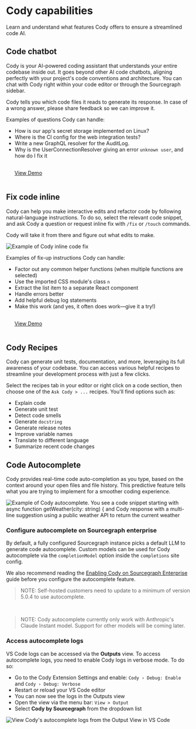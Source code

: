 <style>
  .demo{
    display: table;
    width: 35%;
    margin: 0.5em;
    padding: 1rem 1rem;
    color: var(--text-color);
    border-radius: 4px;
    border: 1px solid var(--sidebar-nav-active-bg);
    padding: 1rem;
    padding-top: 1rem;
    background-color: var(--sidebar-nav-active-bg);
  }
</style>

# Cody capabilities

Learn and understand what features Cody offers to ensure a streamlined code AI.

## Code chatbot

Cody is your AI-powered coding assistant that understands your entire codebase inside out. It goes beyond other AI code chatbots, aligning perfectly with your project's code conventions and architecture. You can chat with Cody right within your code editor or through the Sourcegraph sidebar.

Cody tells you which code files it reads to generate its response. In case of a wrong answer, please share feedback so we can improve it.

Examples of questions Cody can handle:

- How is our app's secret storage implemented on Linux?
- Where is the CI config for the web integration tests?
- Write a new GraphQL resolver for the AuditLog.
- Why is the UserConnectionResolver giving an error `unknown user`, and how do I fix it

<div class="getting-started">
  <a class="demo text-center" href="https://twitter.com/beyang/status/1647744307045228544">View Demo</a>
</div>

## Fix code inline

Cody can help you make interactive edits and refactor code by following natural-language instructions. To do so, select the relevant code snippet, and ask Cody a question or request inline fix with `/fix` or `/touch` commands.

Cody will take it from there and figure out what edits to make.

![Example of Cody inline code fix ](https://storage.googleapis.com/sourcegraph-assets/website/Product%20Animations/GIFS/cody_inline_June23-sm.gif)

Examples of fix-up instructions Cody can handle:

- Factor out any common helper functions (when multiple functions are selected)
- Use the imported CSS module's class `n`
- Extract the list item to a separate React component
- Handle errors better
- Add helpful debug log statements
- Make this work (and yes, it often does work—give it a try!)

<div class="getting-started">
  <a class="demo text-center" href="https://twitter.com/sqs/status/1647673013343780864">View Demo</a>
</div>

## Cody Recipes

Cody can generate unit tests, documentation, and more, leveraging its full awareness of your codebase. You can access various helpful recipes to streamline your development process with just a few clicks.

Select the recipes tab in your editor or right click on a code section, then choose one of the `Ask Cody > ...` recipes. You'll find options such as:

- Explain code
- Generate unit test
- Detect code smells
- Generate `docstring`
- Generate release notes
- Improve variable names
- Translate to different language
- Summarize recent code changes

## Code Autocomplete

Cody provides real-time code auto-completion as you type, based on the context around your open files and file history. This predictive feature tells what you are trying to implement for a smoother coding experience.

![Example of Cody autocomplete. You see a code snippet starting with async function getWeather(city: string) { and Cody response with a multi-line suggestion using a public weather API to return the current weather ](https://storage.googleapis.com/sourcegraph-assets/website/Product%20Animations/GIFS/cody-completions-may2023-optim.gif)

### Configure autocomplete on Sourcegraph enterprise

By default, a fully configured Sourcegraph instance picks a default LLM to generate code autocomplete. Custom models can be used for Cody autocomplete via the `completionModel` option inside the `completions` site config.

We also recommend reading the [Enabling Cody on Sourcegraph Enterprise](explanations/enabling_cody_enterprise.md) guide before you configure the autocomplete feature.

> NOTE: Self-hosted customers need to update to a minimum of version 5.0.4 to use autocomplete.

<br />

> NOTE: Cody autocomplete currently only work with Anthropic's Claude Instant model. Support for other models will be coming later.

### Access autocomplete logs

VS Code logs can be accessed via the **Outputs** view. To access autocomplete logs, you need to enable Cody logs in verbose mode. To do so:

- Go to the Cody Extension Settings and enable: `Cody › Debug: Enable` and `Cody › Debug: Verbose`
- Restart or reload your VS Code editor
- You can now see the logs in the Outputs view
- Open the view via the menu bar: `View > Output`
- Select **Cody by Sourcegraph** from the dropdown list

![View Cody's autocomplete logs from the Output View in VS Code](https://storage.googleapis.com/sourcegraph-assets/Docs/view-autocomplete-logs.png)
